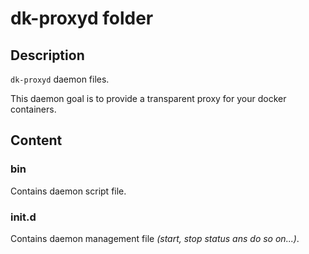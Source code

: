 # dk-proxyd folder

## Description

```dk-proxyd``` daemon files. 

This daemon goal is to provide a transparent proxy for your docker containers.

## Content

### bin

Contains daemon script file.

### init.d

Contains daemon management file *(start, stop status ans do so on...)*.
